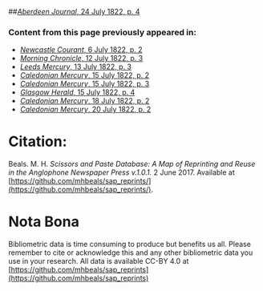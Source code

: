 ##[*Aberdeen Journal*, 24 July 1822, p. 4](https://mhbeals.github.io/sap_html/Aberdeen-Journal/Aberdeen-Journal-24-July-1822-p-4)

### Content from this page previously appeared in:
+ [*Newcastle Courant*, 6 July 1822, p. 2](https://mhbeals.github.io/sap_html/Newcastle-Courant/Newcastle-Courant-6-July-1822-p-2)
+ [*Morning Chronicle*, 12 July 1822, p. 3](https://mhbeals.github.io/sap_html/Morning-Chronicle/Morning-Chronicle-12-July-1822-p-3)
+ [*Leeds Mercury*, 13 July 1822, p. 3](https://mhbeals.github.io/sap_html/Leeds-Mercury/Leeds-Mercury-13-July-1822-p-3)
+ [*Caledonian Mercury*, 15 July 1822, p. 2](https://mhbeals.github.io/sap_html/Caledonian-Mercury/Caledonian-Mercury-15-July-1822-p-2)
+ [*Caledonian Mercury*, 15 July 1822, p. 3](https://mhbeals.github.io/sap_html/Caledonian-Mercury/Caledonian-Mercury-15-July-1822-p-3)
+ [*Glasgow Herald*, 15 July 1822, p. 4](https://mhbeals.github.io/sap_html/Glasgow-Herald/Glasgow-Herald-15-July-1822-p-4)
+ [*Caledonian Mercury*, 18 July 1822, p. 2](https://mhbeals.github.io/sap_html/Caledonian-Mercury/Caledonian-Mercury-18-July-1822-p-2)
+ [*Caledonian Mercury*, 20 July 1822, p. 2](https://mhbeals.github.io/sap_html/Caledonian-Mercury/Caledonian-Mercury-20-July-1822-p-2)
                    
# Citation: 

Beals. M. H. *Scissors and Paste Database: A Map of Reprinting and Reuse in the Anglophone Newspaper Press v.1.0.1.* 2 June 2017. Available at [https://github.com/mhbeals/sap_reprints/](https://github.com/mhbeals/sap_reprints/). 
                    
# Nota Bona

Bibliometric data is time consuming to produce but benefits us all. Please remember to cite or acknowledge this and any other bibliometric data you use in your research. All data is available CC-BY 4.0 at [https://github.com/mhbeals/sap_reprints](https://github.com/mhbeals/sap_reprints)